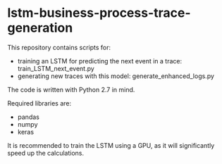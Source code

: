 # lstm-business-process-trace-generation
This repository contains scripts for:
* training an LSTM for predicting the next event in a trace: train_LSTM_next_event.py
* generating new traces with this model: generate_enhanced_logs.py

The code is written with Python 2.7 in mind.

Required libraries are:
* pandas
* numpy
* keras

It is recommended to train the LSTM using a GPU, as it will significantly speed up the calculations.
